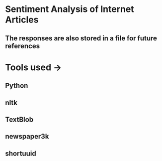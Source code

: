 # Sentiment Analysis of Internet Articles

## The responses are also stored in a file for future references

# Tools used ->

## Python

## nltk

## TextBlob

## newspaper3k

## shortuuid
